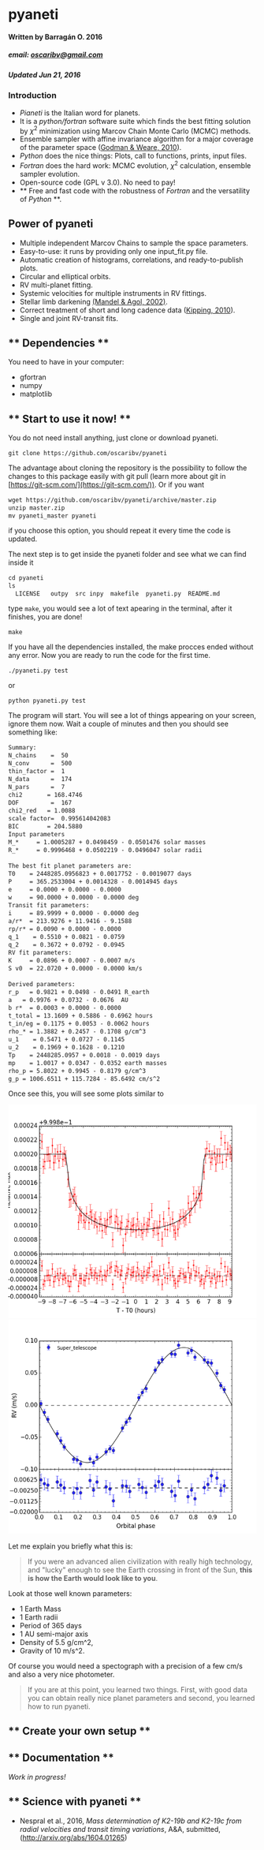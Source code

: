 # __pyaneti__
#### Written by Barragán O. 2016
##### email: oscaribv@gmail.com
##### Updated Jun 21, 2016

### __Introduction__

* _Pianeti_ is the Italian word for planets.
* It is a _python/fortran_ software suite which finds the best fitting solution  by $\chi^2$ minimization using Marcov Chain Monte Carlo (MCMC) methods.
* Ensemble sampler with affine invariance algorithm
for a major coverage of the parameter space
([Godman & Weare, 2010](http://msp.org/camcos/2010/5-1/p04.xhtml)).
* _Python_ does the nice things: Plots, call to functions, prints, input files.
* _Fortran_ does the hard work: MCMC evolution, $\chi^2$ calculation, ensemble sampler evolution.
* Open-source code (GPL v 3.0). No need to pay!
* ** Free and fast code with the robustness of _Fortran_ and the versatility of _Python_ **.

## __Power of pyaneti__

* Multiple independent Marcov Chains to sample the space parameters.
* Easy-to-use: it runs by providing only one input_fit.py file.
* Automatic creation of histograms, correlations, and ready-to-publish plots.
* Circular and elliptical orbits.
* RV multi-planet fitting.
* Systemic velocities for multiple instruments in RV fittings.
* Stellar limb darkening [(Mandel & Agol, 2002)](http://iopscience.iop.org/article/10.1086/345520/meta#artAbst).
* Correct treatment of short and long cadence data ([Kipping, 2010](http://mnras.oxfordjournals.org/content/408/3/1758)).
* Single and joint RV-transit fits.

## ** Dependencies **

You need to have in your computer:
* gfortran
* numpy
* matplotlib

## ** Start to use it now! **

You do not need install anything, just clone or download pyaneti.

```
git clone https://github.com/oscaribv/pyaneti
```

The advantage about cloning the repository is the possibility to follow the changes to this package easily with git pull (learn more about git
in [https://git-scm.com/](https://git-scm.com/)).
Or if you want

```
wget https://github.com/oscaribv/pyaneti/archive/master.zip
unzip master.zip
mv pyaneti_master pyaneti
```

if you choose this option, you should repeat it every time the code is updated.

The next step is to get inside the pyaneti folder and see what we can find inside it

```
cd pyaneti
ls
  LICENSE   outpy  src inpy  makefile  pyaneti.py  README.md
```

 type ``make``, you would see a lot of text apearing in the terminal, after it finishes, you are done!

```
make
```

If you have all the dependencies installed, the make procces ended without any error.
Now you are ready to run the code for the first time.

```
./pyaneti.py test
```

or

```
python pyaneti.py test
```

The program will start. You will see a lot of things appearing on your screen, ignore them now. Wait a couple of minutes and then you should see something like:

```
Summary:
N_chains    =  50
N_conv      =  500
thin_factor =  1
N_data      =  174
N_pars      =  7
chi2       = 168.4746
DOF         =  167
chi2_red   = 1.0088
scale factor=  0.995614042083
BIC        = 204.5880
Input parameters
M_*     = 1.0005287 + 0.0498459 - 0.0501476 solar masses
R_*     = 0.9996468 + 0.0502219 - 0.0496047 solar radii

The best fit planet parameters are:
T0    = 2448285.0956823 + 0.0017752 - 0.0019077 days
P     = 365.2533004 + 0.0014328 - 0.0014945 days
e     = 0.0000 + 0.0000 - 0.0000     
w     = 90.0000 + 0.0000 - 0.0000 deg
Transit fit parameters:
i     = 89.9999 + 0.0000 - 0.0000 deg
a/r*  = 213.9276 + 11.9416 - 9.1588    
rp/r* = 0.0090 + 0.0000 - 0.0000    
q_1    = 0.5510 + 0.0821 - 0.0759    
q_2    = 0.3672 + 0.0792 - 0.0945    
RV fit parameters:
K     = 0.0896 + 0.0007 - 0.0007 m/s
S v0  = 22.0720 + 0.0000 - 0.0000 km/s

Derived parameters:
r_p   = 0.9821 + 0.0498 - 0.0491 R_earth
a   = 0.9976 + 0.0732 - 0.0676  AU
b r*  = 0.0003 + 0.0000 - 0.0000
t_total = 13.1609 + 0.5886 - 0.6962 hours
t_in/eg = 0.1175 + 0.0053 - 0.0062 hours
rho_* = 1.3882 + 0.2457 - 0.1708 g/cm^3
u_1    = 0.5471 + 0.0727 - 0.1145    
u_2    = 0.1969 + 0.1628 - 0.1210    
Tp    = 2448285.0957 + 0.0018 - 0.0019 days
mp    = 1.0017 + 0.0347 - 0.0352 earth masses
rho_p = 5.8022 + 0.9945 - 0.8179 g/cm^3
g_p = 1006.6511 + 115.7284 - 85.6492 cm/s^2
```
Once see this, you will see some plots similar to

![Transit first fit](/outpy/test_out/transit_test.png)
![Radial-Velocity first fit](/outpy/test_out/rv_test.png)

Let me explain you briefly what this is:  
> If you were an advanced alien civilization with really high technology, and "lucky" enough to see the Earth crossing in front of the Sun, **this is how the Earth would look like to you**.

Look at those well known parameters:    
* 1 Earth Mass
* 1 Earth radii
* Period of 365 days
* 1 AU semi-major axis
* Density of 5.5 g/cm^2,
* Gravity of 10 m/s^2.  

Of course you would need a spectograph with a precision of a few cm/s and also a very nice photometer.

> If you are at this point, you learned two things. First, with good data you can obtain really nice planet parameters and second, you learned how to run pyaneti.  


## ** Create your own setup **


## ** Documentation **

_Work in progress!_

## ** Science  with pyaneti **
* Nespral et al., 2016, _Mass determination of K2-19b and K2-19c from radial velocities and transit timing variations_, A&A, submitted, (http://arxiv.org/abs/1604.01265)
